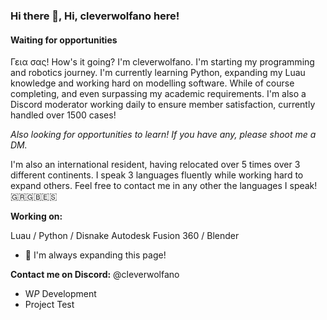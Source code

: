 ### Hi there 👋, Hi, cleverwolfano here!
#### Waiting for opportunities
Γεια σας! How's it going? I'm cleverwolfano. I'm starting my programming and robotics journey. I'm currently learning Python, expanding my Luau knowledge and working hard on modelling software. While of course completing, and even surpassing my academic requirements. I'm also a Discord moderator working daily to ensure member satisfaction, currently handled over 1500 cases! 

*Also looking for opportunities to learn! If you have any, please shoot me a DM.*

I'm also an international resident, having relocated over 5 times over 3 different continents. I speak 3 languages fluently while working hard to expand others. Feel free to contact me in any other the languages I speak! 🇬🇷🇬🇧🇪🇸


**Working on:** 

Luau / Python / Disnake
Autodesk Fusion 360 / Blender

- 🔭 I'm always expanding this page!


**Contact me on Discord:** @cleverwolfano

- W*P* Development
- Project Test

